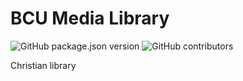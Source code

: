 # BCU Media Library

![GitHub package.json version](https://img.shields.io/github/package-json/v/OptimusJc/bcu-library) ![GitHub contributors](https://img.shields.io/github/contributors/OptimusJc/bcu-library) 

Christian library

